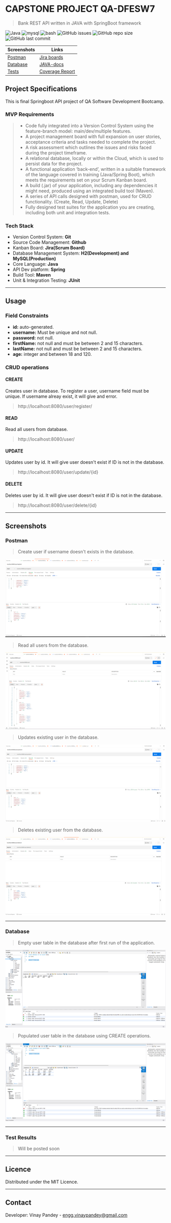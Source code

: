 # CAPSTONE PROJECT QA-DFESW7
>Bank REST API written in JAVA with SpringBoot framework

![Java](https://img.shields.io/badge/-java-blue)
![mysql](https://img.shields.io/badge/-MySQL-005C84)
![bash](https://img.shields.io/badge/Spring_Boot-orange)
![GitHub issues](https://img.shields.io/github/issues/vinaypandat/qa-final-project)
![GitHub repo size](https://img.shields.io/github/repo-size/vinaypandat/qa-final-project)
![GitHub last commit](https://img.shields.io/github/last-commit/vinaypandat/qa-final-project)


| Screenshots               | Links                                                                                       |
| ------------------------- | ------------------------------------------------------------------------------------------- |
| [Postman](#Postman)       | [Jira boards](https://vinaypandat.atlassian.net/jira/software/projects/QFP/boards/4)        |
| [Database](#Database)     | [JAVA-docs](https://vinaypandat.github.io/QA-Final-Project-Java-docs/)                      |
| [Tests](#test-results)    | [Coverage Report](https://vinaypandat.github.io/Coverage-Report-QA-Project/)                |

## Project Specifications

This is final Springboot API project of QA Software Development Bootcamp.

### MVP Requirements

> -	Code fully integrated into a Version Control System using the feature-branch model: main/dev/multiple features.
> -	A project management board with full expansion on user stories, acceptance criteria and tasks needed to complete the project.
> -	A risk assessment which outlines the issues and risks faced during the project timeframe.
> -	A relational database, locally or within the Cloud, which is used to persist data for the project.
> -	A functional application ‘back-end’, written in a suitable framework of the language covered in training (Java/Spring Boot), which meets the requirements set on your Scrum Kanban board.
> -	A build (.jar) of your application, including any dependencies it might need, produced using an integrated build tool (Maven).
> -	A series of API calls designed with postman, used for CRUD functionality. (Create, Read, Update, Delete)
> -	Fully designed test suites for the application you are creating, including both unit and integration tests.

### Tech Stack

- Version Control System: **Git**
- Source Code Management: **Github**
- Kanban Board: **Jira(Scrum Board)**
- Database Management System: **H2(Development) and MySQL(Production)**
- Core Language: **Java**
- API Dev platform: **Spring**
- Build Tool: **Maven**
- Unit & Integration Testing: **JUnit**

---
## Usage
### Field Constraints

- **id:** auto-generated.
- **username:** Must be unique and  not null.
- **password:** not null.
- **firstName:** not null and must be between 2 and 15 characters.
- **lastName:** not null and must be between 2 and 15 characters.
- **age:** integer and between 18 and 120.

### CRUD operations
#### CREATE

Creates user in database. To register a user, username field must be unique. If username alreay exist, it will give and error.

> http://localhost:8080/user/register/

#### READ

Read all users from database.

>http://localhost:8080/user/

#### UPDATE

Updates user by id. It will give user doesn't exist if ID is not in the database.

>http://localhost:8080/user/update/{id}

#### DELETE

Deletes user by id. It will give user doesn't exist if ID is not in the database.

>http://localhost:8080/user/delete/{id}
---

## Screenshots
### Postman

> Create user if username doesn't exists in the database.

![](https://github.com/vinaypandat/qa-final-project/blob/dev/Documents/Screenshots/Postman/beforeDTO/CREATE_User.png?raw=true)

> Read all users from the database.

![](https://github.com/vinaypandat/qa-final-project/blob/dev/Documents/Screenshots/Postman/beforeDTO/READ_all.png?raw=true)

> Updates existing user in the database.

![](https://github.com/vinaypandat/qa-final-project/blob/dev/Documents/Screenshots/Postman/beforeDTO/UPDATE_User.png?raw=true)

> Deletes existing user from the database.

![](https://github.com/vinaypandat/qa-final-project/blob/dev/Documents/Screenshots/Postman/beforeDTO/DELETE_User.png?raw=true)

---
### Database

> Empty user table in the database after first run of the application.

![](https://github.com/vinaypandat/qa-final-project/blob/dev/Documents/Screenshots/Database/EmptyDatabaseOnStart.png?raw=true)

> Populated user table in the database using CREATE operations.

![](https://github.com/vinaypandat/qa-final-project/blob/dev/Documents/Screenshots/Database/PopulatedDB_UsingCreate.png?raw=true)

---

### Test Results
> Will be posted soon

---

## Licence

Distributed under the MIT Licence.

---

## Contact
Developer: Vinay Pandey - engg.vinaypandey@gmail.com
